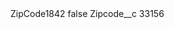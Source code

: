 <?xml version="1.0" encoding="UTF-8"?>
<CustomMetadata xmlns="http://soap.sforce.com/2006/04/metadata" xmlns:xsi="http://www.w3.org/2001/XMLSchema-instance" xmlns:xsd="http://www.w3.org/2001/XMLSchema">
    <label>ZipCode1842</label>
    <protected>false</protected>
    <values>
        <field>Zipcode__c</field>
        <value xsi:type="xsd:string">33156</value>
    </values>
</CustomMetadata>
